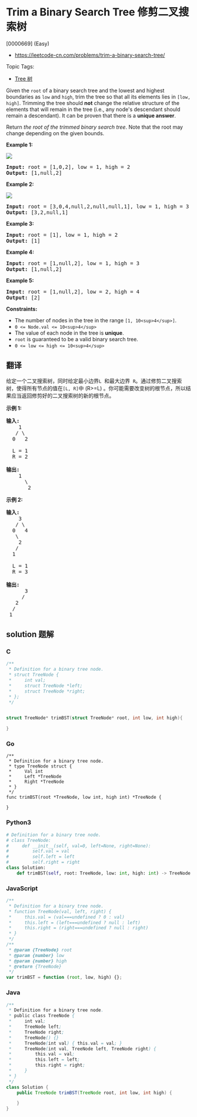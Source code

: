 # Trim a Binary Search Tree 修剪二叉搜索树

[0000669] (Easy)

- https://leetcode-cn.com/problems/trim-a-binary-search-tree/

Topic Tags:

- [Tree 树](https://leetcode-cn.com/tag/tree/)

Given the `root` of a binary search tree and the lowest and highest boundaries as `low` and `high`, trim the tree so that all its elements lies in `[low, high]`. Trimming the tree should **not** change the relative structure of the elements that will remain in the tree (i.e., any node's descendant should remain a descendant). It can be proven that there is a **unique answer**.

Return _the root of the trimmed binary search tree_. Note that the root may change depending on the given bounds.

**Example 1:**

![](https://assets.leetcode.com/uploads/2020/09/09/trim1.jpg)

<pre><strong>Input:</strong> root = [1,0,2], low = 1, high = 2
<strong>Output:</strong> [1,null,2]
</pre>

**Example 2:**

![](https://assets.leetcode.com/uploads/2020/09/09/trim2.jpg)

<pre><strong>Input:</strong> root = [3,0,4,null,2,null,null,1], low = 1, high = 3
<strong>Output:</strong> [3,2,null,1]
</pre>

**Example 3:**

<pre><strong>Input:</strong> root = [1], low = 1, high = 2
<strong>Output:</strong> [1]
</pre>

**Example 4:**

<pre><strong>Input:</strong> root = [1,null,2], low = 1, high = 3
<strong>Output:</strong> [1,null,2]
</pre>

**Example 5:**

<pre><strong>Input:</strong> root = [1,null,2], low = 2, high = 4
<strong>Output:</strong> [2]
</pre>

**Constraints:**

- The number of nodes in the tree in the range `[1, 10<sup>4</sup>]`.
- `0 <= Node.val <= 10<sup>4</sup>`
- The value of each node in the tree is **unique**.
- `root` is guaranteed to be a valid binary search tree.
- `0 <= low <= high <= 10<sup>4</sup>`

## 翻译

给定一个二叉搜索树，同时给定最小边界`L`  和最大边界  `R`。通过修剪二叉搜索树，使得所有节点的值在`[L, R]`中 (R>=L) 。你可能需要改变树的根节点，所以结果应当返回修剪好的二叉搜索树的新的根节点。

**示例 1:**

<pre><strong>输入:</strong> 
    1
   / \
  0   2

  L = 1
  R = 2

<strong>输出:</strong> 
    1
      \
       2
</pre>

**示例 2:**

<pre><strong>输入:</strong> 
    3
   / \
  0   4
   \
    2
   /
  1

  L = 1
  R = 3

<strong>输出:</strong> 
      3
     / 
   2   
  /
 1
</pre>

## solution 题解

### C

```c
/**
 * Definition for a binary tree node.
 * struct TreeNode {
 *     int val;
 *     struct TreeNode *left;
 *     struct TreeNode *right;
 * };
 */


struct TreeNode* trimBST(struct TreeNode* root, int low, int high){

}
```

### Go

```golang
/**
 * Definition for a binary tree node.
 * type TreeNode struct {
 *     Val int
 *     Left *TreeNode
 *     Right *TreeNode
 * }
 */
func trimBST(root *TreeNode, low int, high int) *TreeNode {

}
```

### Python3

```python
# Definition for a binary tree node.
# class TreeNode:
#     def __init__(self, val=0, left=None, right=None):
#         self.val = val
#         self.left = left
#         self.right = right
class Solution:
    def trimBST(self, root: TreeNode, low: int, high: int) -> TreeNode:

```

### JavaScript

```javascript
/**
 * Definition for a binary tree node.
 * function TreeNode(val, left, right) {
 *     this.val = (val===undefined ? 0 : val)
 *     this.left = (left===undefined ? null : left)
 *     this.right = (right===undefined ? null : right)
 * }
 */
/**
 * @param {TreeNode} root
 * @param {number} low
 * @param {number} high
 * @return {TreeNode}
 */
var trimBST = function (root, low, high) {};
```

### Java

```java
/**
 * Definition for a binary tree node.
 * public class TreeNode {
 *     int val;
 *     TreeNode left;
 *     TreeNode right;
 *     TreeNode() {}
 *     TreeNode(int val) { this.val = val; }
 *     TreeNode(int val, TreeNode left, TreeNode right) {
 *         this.val = val;
 *         this.left = left;
 *         this.right = right;
 *     }
 * }
 */
class Solution {
    public TreeNode trimBST(TreeNode root, int low, int high) {

    }
}
```
